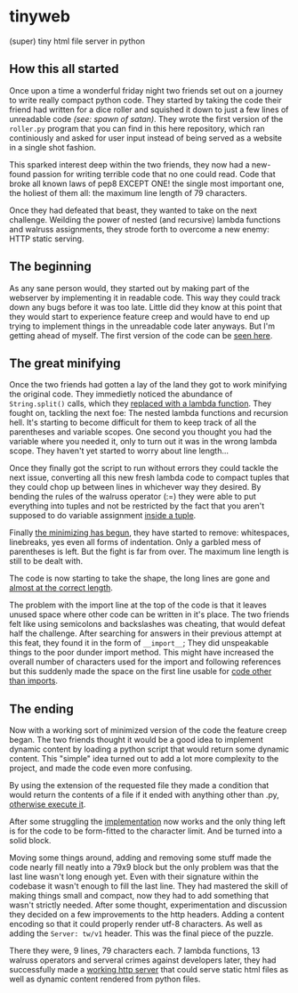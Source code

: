 # tinyweb

(super) tiny html file server in python

## How this all started

Once upon a time a wonderful friday night two friends set out on a journey to write really compact
python code. They started by taking the code their friend had written for a dice roller and
squished it down to just a few lines of unreadable code *(see: spawn of satan)*. They wrote the first
version of the `roller.py` program that you can find in this here repository, which ran continiously and
asked for user input instead of being served as a website in a single shot fashion.

This sparked interest deep within the two friends, they now had a new-found passion for writing terrible
code that no one could read. Code that broke all known laws of pep8 EXCEPT ONE! the single most important one,
the holiest of them all: the maximum line length of 79 characters.

Once they had defeated that beast, they wanted to take on the next challenge. Weilding
the power of nested (and recursive) lambda functions and walruss
assignments, they strode forth to overcome a new enemy: HTTP static serving.

## The beginning

As any sane person would, they started out by making part of the webserver by implementing it in readable code.
This way they could track down any bugs before it was too late. Little did they know at this point that they
would start to experience feature creep and would have to end up trying to implement things in the unreadable
code later anyways. But I'm getting ahead of myself.
The first version of the code can be [seen here](https://github.com/pelp/tinyweb/commit/69cf7c0fa79e203b379a1b9e7c9263674dde1b09).

## The great minifying

Once the two friends had gotten a lay of the land they got to work minifying the original code.
They immedietly noticed the abundance of `String.split()` calls, which they [replaced with a lambda function](https://github.com/pelp/tinyweb/commit/61b26df208d340d11fb1ea8f9a22fda92e9cf012).
They fought on, tackling the next foe: The nested lambda functions and recursion hell.
It's starting to become difficult for them to keep track of all the parentheses and
variable scopes. One second you thought you had the variable where you needed it,
only to turn out it was in the wrong lambda scope. They haven't yet started to worry about line length...

Once they finally got the script to run without errors they could tackle the next
issue, converting all this new fresh lambda code to compact tuples that they could
chop up between lines in whichever way they desired. By bending the rules of the walruss
operator (:=) they were able to put everything into tuples and not be restricted by the
fact that you aren't supposed to do variable assignment [inside a tuple](https://github.com/pelp/tinyweb/commit/745ff1dfa310aeb0e29a2d8929050e36507a4012).

Finally [the minimizing has begun](https://github.com/pelp/tinyweb/commit/4e807a10c7963555fd864f304530a694fc32dc8a), they have started to remove: whitespaces,
linebreaks, yes even all forms of indentation. Only a garbled mess of parentheses is left.
But the fight is far from over. The maximum line length is still to be dealt with.

The code is now starting to take the shape, the long lines are gone and [almost at the correct length](https://github.com/pelp/tinyweb/commit/7a07b77df1299f2bc6961a166b159d9a30464fbd).

The problem with the import line at the top of the code is that it leaves unused space where other
code can be written in it's place. The two friends felt like using semicolons and backslashes was
cheating, that would defeat half the challenge. After searching for answers in their previous attempt at this feat,
they found it in the form of `__import__`; They did unspeakable things to the poor dunder import method.
This might have increased the overall number of characters used for the import and following references but
this suddenly made the space on the first line usable for [code other than imports](https://github.com/pelp/tinyweb/commit/3fc1cd6320112bdfd6601a4e80087595fa166d59).

## The ending

Now with a working sort of minimized version of the code the feature creep began. The two friends thought it
would be a good idea to implement dynamic content by loading a python script that would return some dynamic content.
This "simple" idea turned out to add a lot more complexity to the project, and made the code even more confusing.

By using the extension of the requested file they made a condition that would return the contents of a file if it
ended with anything other than .py, [otherwise execute it](https://github.com/pelp/tinyweb/commit/8e1e142ef28716a573f5b4b849caaafdd8b8579d).

After some struggling the [implementation](https://github.com/pelp/tinyweb/commit/253ae1ec8f228821df10730cf85cca69f2287785) now works and the only
thing left is for the code to be form-fitted to the character limit. And be turned into a solid block.

Moving some things around, adding and removing some stuff made the code nearly fill neatly into a 79x9 block
but the only problem was that the last line wasn't long enough yet. Even with their signature within the
codebase it wasn't enough to fill the last line. They had mastered the skill of making things small and compact,
now they had to add something that wasn't strictly needed. After some thought, experimentation and discussion they decided on
a few improvements to the http headers. Adding a content encoding so that it could properly render utf-8 characters. As well as
adding the `Server: tw/v1` header. This was the final piece of the puzzle.

There they were, 9 lines, 79 characters each. 7 lambda functions, 13 walruss operators and serveral crimes against developers later, they had successfully made
a [working http server](https://github.com/pelp/tinyweb/commit/9c4d129a35801ebf454c7c4f335f74eb838e37db) that could serve static html files as well as
dynamic content rendered from python files.
